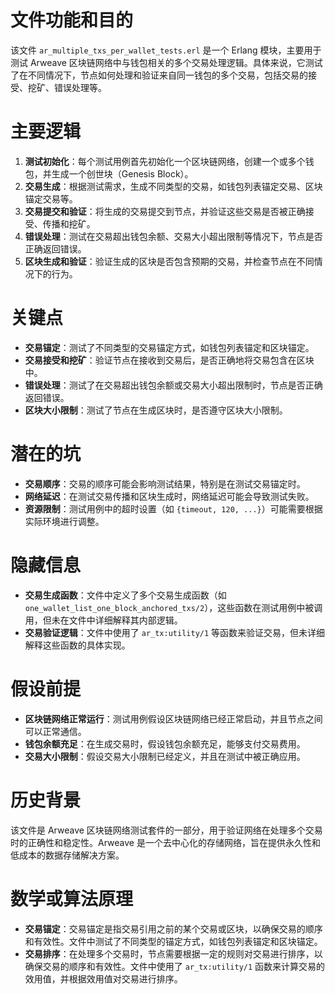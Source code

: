 # 文件功能和目的

该文件 `ar_multiple_txs_per_wallet_tests.erl` 是一个 Erlang 模块，主要用于测试 Arweave 区块链网络中与钱包相关的多个交易处理逻辑。具体来说，它测试了在不同情况下，节点如何处理和验证来自同一钱包的多个交易，包括交易的接受、挖矿、错误处理等。

# 主要逻辑

1. **测试初始化**：每个测试用例首先初始化一个区块链网络，创建一个或多个钱包，并生成一个创世块（Genesis Block）。
2. **交易生成**：根据测试需求，生成不同类型的交易，如钱包列表锚定交易、区块锚定交易等。
3. **交易提交和验证**：将生成的交易提交到节点，并验证这些交易是否被正确接受、传播和挖矿。
4. **错误处理**：测试在交易超出钱包余额、交易大小超出限制等情况下，节点是否正确返回错误。
5. **区块生成和验证**：验证生成的区块是否包含预期的交易，并检查节点在不同情况下的行为。

# 关键点

- **交易锚定**：测试了不同类型的交易锚定方式，如钱包列表锚定和区块锚定。
- **交易接受和挖矿**：验证节点在接收到交易后，是否正确地将交易包含在区块中。
- **错误处理**：测试了在交易超出钱包余额或交易大小超出限制时，节点是否正确返回错误。
- **区块大小限制**：测试了节点在生成区块时，是否遵守区块大小限制。

# 潜在的坑

- **交易顺序**：交易的顺序可能会影响测试结果，特别是在测试交易锚定时。
- **网络延迟**：在测试交易传播和区块生成时，网络延迟可能会导致测试失败。
- **资源限制**：测试用例中的超时设置（如 `{timeout, 120, ...}`）可能需要根据实际环境进行调整。

# 隐藏信息

- **交易生成函数**：文件中定义了多个交易生成函数（如 `one_wallet_list_one_block_anchored_txs/2`），这些函数在测试用例中被调用，但未在文件中详细解释其内部逻辑。
- **交易验证逻辑**：文件中使用了 `ar_tx:utility/1` 等函数来验证交易，但未详细解释这些函数的具体实现。

# 假设前提

- **区块链网络正常运行**：测试用例假设区块链网络已经正常启动，并且节点之间可以正常通信。
- **钱包余额充足**：在生成交易时，假设钱包余额充足，能够支付交易费用。
- **交易大小限制**：假设交易大小限制已经定义，并且在测试中被正确应用。

# 历史背景

该文件是 Arweave 区块链网络测试套件的一部分，用于验证网络在处理多个交易时的正确性和稳定性。Arweave 是一个去中心化的存储网络，旨在提供永久性和低成本的数据存储解决方案。

# 数学或算法原理

- **交易锚定**：交易锚定是指交易引用之前的某个交易或区块，以确保交易的顺序和有效性。文件中测试了不同类型的锚定方式，如钱包列表锚定和区块锚定。
- **交易排序**：在处理多个交易时，节点需要根据一定的规则对交易进行排序，以确保交易的顺序和有效性。文件中使用了 `ar_tx:utility/1` 函数来计算交易的效用值，并根据效用值对交易进行排序。